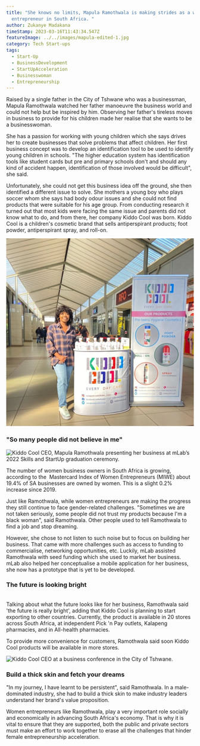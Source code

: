 ```yaml
---
title: "She knows no limits, Mapula Ramothwala is making strides as a woman
  entrepreneur in South Africa. "
author: Zukanye Madakana
timeStamp: 2023-03-16T11:43:34.547Z
featureImage: ../../images/mapula-edited-1.jpg
category: Tech Start-ups
tags:
  - Start-Up
  - BusinessDevelopment
  - StartUpAcceleration
  - Businesswoman
  - Entrepreneurship
---
```

Raised by a single father in the City of Tshwane who was a businessman, Mapula Ramothwala watched her father manoeuvre the business world and could not help but be inspired by him. Observing her father's tireless moves in business to provide for his children made her realise that she wants to be a businesswoman. 

She has a passion for working with young children which she says drives her to create businesses that solve problems that affect children. Her first business concept was to develop an identification tool to be used to identify young children in schools. "The higher education system has identification tools like student cards but pre and primary schools don't and should any kind of accident happen, identification of those involved would be difficult", she said. 

Unfortunately, she could not get this business idea off the ground, she then identified a different issue to solve. She mothers a young boy who plays soccer whom she says had body odour issues and she could not find products that were suitable for his age group. From conducting research it turned out that most kids were facing the same issue and parents did not know what to do, and from there, her company Kiddo Cool was born. Kiddo Cool is a children's cosmetic brand that sells antiperspirant products; foot powder, antiperspirant spray, and roll-on.   

![CEO of Kiddo Cool showcasing the products. ](../../images/71eefbe4ddec49c29ef76ccfa9af039f.jpg "CEO of Kiddo Cool showcasing the products. ")

### **"So many people did not believe in me"**

![Kiddo Cool CEO, Mapula Ramothwala presenting her business at mLab’s 2022 Skills and StartUp graduation ceremony. ](../../images/mapula-3.jpg "Kiddo Cool CEO, Mapula Ramothwala presenting her business at mLab’s 2022 Skills and StartUp graduation ceremony. ")

The number of women business owners in South Africa is growing, according to the  Mastercard Index of Women Entrepreneurs (MIWE) about 19.4% of SA businesses are owned by women. This is a slight 0.2% increase since 2019. 

Just like Ramothwala, while women entrepreneurs are making the progress they still continue to face gender-related challenges. "Sometimes we are not taken seriously, some people did not trust my products because I'm a black woman", said Ramothwala. Other people used to tell Ramothwala to find a job and stop dreaming. 

However, she chose to not listen to such noise but to focus on building her business. That came with more challenges such as access to funding to commercialise, networking opportunities, etc. Luckily, mLab assisted Ramothwala with seed funding which she used to market her business. mLab also helped her conceptualise a mobile application for her business, she now has a prototype that is yet to be developed. 

### **The future is looking bright**

\
Talking about what the future looks like for her business, Ramothwala said 'the future is really bright', adding that Kiddo Cool is planning to start exporting to other countries. Currently, the product is available in 20 stores across South Africa, at independent Pick 'n Pay outlets, Kalapeng pharmacies, and in All-health pharmacies.

To provide more convenience for customers, Ramothwala said soon Kiddo Cool products will be available in more stores.

![Kiddo Cool CEO at a business conference in the City of Tshwane. ](../../images/mapula-edited-2.jpg "Kiddo Cool CEO at a business conference in the City of Tshwane. ")

### **Build a thick skin and fetch your dreams**

"In my journey, I have learnt to be persistent", said Ramothwala. In a male-dominated industry, she had to build a thick skin to make industry leaders understand her brand's value proposition.

Women entrepreneurs like Ramothwala, play a very important role socially and economically in advancing South Africa's economy. That is why it is vital to ensure that they are supported, both the public and private sectors must make an effort to work together to erase all the challenges that hinder female entrepreneurship acceleration.